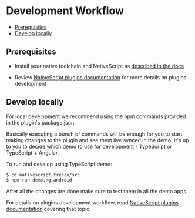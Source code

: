 # Development Workflow

<!-- TOC depthFrom:2 -->

- [Prerequisites](#prerequisites)
- [Develop locally](#develop-locally)

<!-- /TOC -->


## Prerequisites

* Install your native toolchain and NativeScript as [described in the docs](https://docs.nativescript.org/start/quick-setup)

* Review [NativeScript plugins documentation](https://docs.nativescript.org/plugins/plugins) for more details on plugins development


## Develop locally

For local development we recommend using the npm commands provided in the plugin's package.json

Basically executing a bunch of commands will be enough for you to start making changes to the plugin and see them live synced in the demo. It's up to you to decide which demo to use for development - TypeScript or TypeScript + Angular.


To run and develop using TypeScript demo:
```bash
$ cd nativescript-fresco/src
$ npm run demo.ng.android
```

After all the changes are done make sure to test them in all the demo apps.

For details on plugins development workflow, read [NativeScript plugins documentation](https://docs.nativescript.org/plugins/building-plugins#step-2-set-up-a-development-workflow) covering that topic.